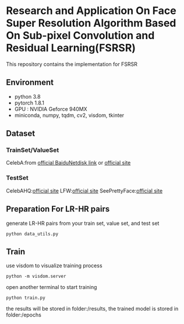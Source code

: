 # Research and Application On Face Super Resolution Algorithm Based On Sub-pixel Convolution and Residual Learning(FSRSR)
This repository contains the implementation for FSRSR
## Environment
- python 3.8
- pytorch 1.8.1
- GPU : NVIDIA Geforce 940MX
- miniconda, numpy, tqdm, cv2, visdom, tkinter
## Dataset
### TrainSet/ValueSet
CelebA:from [official BaiduNetdisk link](https://pan.baidu.com/s/1eSNpdRG#list/path=/) or [official site](http://mmlab.ie.cuhk.edu.hk/projects/CelebA.html)
### TestSet
CelebAHQ:[official site](https://paperswithcode.com/dataset/celeba-hq)
LFW:[official site](http://vis-www.cs.umass.edu/lfw/)
SeePrettyFace:[official site](http://www.seeprettyface.com/)
## Preparation For LR-HR pairs
generate LR-HR pairs from your train set, value set, and test set
```
python data_utils.py
```
## Train
use visdom to visualize training process
```
python -m visdom.server
```
open another terminal to start training
```
python train.py
```
the results will be stored in folder:/results, the trained model is stored in folder:/epochs

